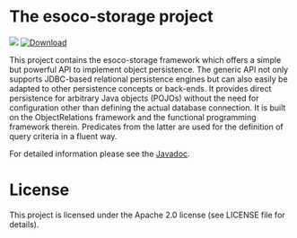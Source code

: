 # The esoco-storage project

[![](https://github.com/esoco/esoco-storage/workflows/Java%20CI/badge.svg)](https://github.com/esoco/esoco-storage/actions)
[![Download](https://api.bintray.com/packages/esoco/sdack/esoco-storage/images/download.svg)](https://bintray.com/esoco/sdack/esoco-storage/_latestVersion)

This project contains the esoco-storage framework which offers a simple but powerful API to implement object persistence. The generic API not only supports JDBC-based relational persistence engines but can also easily be adapted to other persistence concepts or back-ends. It provides direct persistence for arbitrary Java objects (POJOs) without the need for configuration other than defining the actual database connection. It is built on the ObjectRelations framework and the functional programming framework therein. Predicates from the latter are used for the definition of query criteria in a fluent way.

 For detailed information please see the [Javadoc](http://esoco.github.io/esoco-storage/javadoc/).

# License

This project is licensed under the Apache 2.0 license (see LICENSE file for details).  